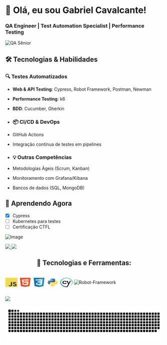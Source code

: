 # 👋 Olá, eu sou **Gabriel Cavalcante**!  
### **QA Engineer | Test Automation Specialist | Performance Testing**  
![QA Sênior](https://img.shields.io/badge/QA-Sênior-orange)  
## **🛠️ Tecnologias & Habilidades**  

### **🔍 Testes Automatizados**  
- **Web & API Testing**: Cypress, Robot Framework, Postman, Newman  
- **Performance Testing**: k6  
- **BDD**: Cucumber, Gherkin

- ### **📦 CI/CD & DevOps**  
- GitHub Actions  
- Integração contínua de testes em pipelines

- ### **💡 Outras Competências**  
- Metodologias Ágeis (Scrum, Kanban)  
- Monitoramento com Grafana/Kibana  
- Bancos de dados (SQL, MongoDB)  

## **🌱 Aprendendo Agora**  
- [x] Cypress 
- [ ] Kubernetes para testes  
- [ ] Certificação CTFL

![Image](https://github.com/user-attachments/assets/53e23eda-60a3-4825-9548-9e878a0022ca)

<div style="display: flex; align-items: center; gap: 10px;">
  <a href="https://github.com/Gabriel-Cavalcantte">
    <img height="150em" src="https://github-readme-stats.vercel.app/api?username=Gabriel-Cavalcantte&show_icons=true&theme=dark&include_all_commits=true&count_private=true"/>
    <img height="150em" src="https://github-readme-stats.vercel.app/api/top-langs/?username=Gabriel-Cavalcantte&layout=compact&langs_count=7&theme=dark"/>
  </a>
</div>

<h2 align="center"> 🚀 Tecnologias e Ferramentas: </h2>

<div style="display: inline_block"><br>
  <img align="center" alt="JS" height="30" width="40" src="https://raw.githubusercontent.com/devicons/devicon/master/icons/javascript/javascript-original.svg">
  <img align="center" alt="HTML" height="30" width="40" src="https://raw.githubusercontent.com/devicons/devicon/master/icons/html5/html5-original.svg">
  <img align="center" alt="CSS" height="30" width="40" src="https://raw.githubusercontent.com/devicons/devicon/master/icons/css3/css3-original.svg">
  <img align="center" alt="Python" height="30" width="40" src="https://raw.githubusercontent.com/devicons/devicon/master/icons/python/python-original.svg">
  <img align="center" alt="Cypress" height="30" width="40" src="https://raw.githubusercontent.com/devicons/devicon/master/icons/cypressio/cypressio-original.svg">
  <img align="center" alt="Robot-Framework" height="30" width="40" src="https://upload.wikimedia.org/wikipedia/commons/e/e4/Robot-framework-logo.png">
</div>

##

<div> 
  <a href="https://www.linkedin.com/in/gabrieldealmeidacavalcante/" target="_blank">
    <img src="https://img.shields.io/badge/-LinkedIn-%230077B5?style=for-the-badge&logo=linkedin&logoColor=white" target="_blank">
  </a> 
  
  ![Snake animation](https://raw.githubusercontent.com/Platane/snk/output/github-contribution-grid-snake.svg)
</div>
